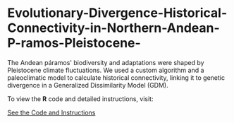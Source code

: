 # Evolutionary-Divergence-Historical-Connectivity-in-Northern-Andean-P-ramos-Pleistocene-
The Andean páramos' biodiversity and adaptations were shaped by Pleistocene climate fluctuations. We used a custom algorithm and a paleoclimatic model to calculate historical connectivity, linking it to genetic divergence in a Generalized Dissimilarity Model (GDM).

To view the **R** code and detailed instructions, visit:

[See the Code and Instructions](https://innerhaze.github.io/Java-R-Integration-with-Graphab-Cost-Surface-Processing-and-Data-Management/)
